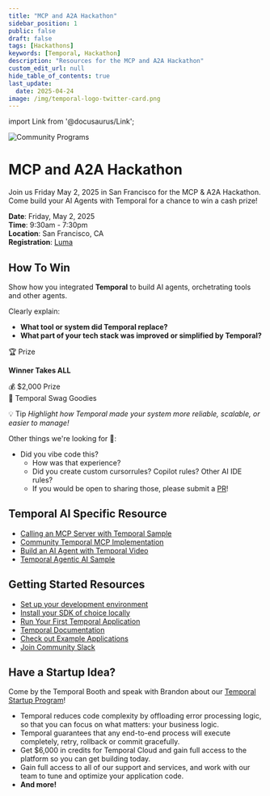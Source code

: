 ```yaml
---
title: "MCP and A2A Hackathon"
sidebar_position: 1
public: false
draft: false
tags: [Hackathons]
keywords: [Temporal, Hackathon]
description: "Resources for the MCP and A2A Hackathon"
custom_edit_url: null
hide_table_of_contents: true
last_update:
  date: 2025-04-24
image: /img/temporal-logo-twitter-card.png
---
```


import Link from '@docusaurus/Link';

<img className="banner" src="/img/banners/hackathons.png" alt="Community Programs" />

# MCP and A2A Hackathon

Join us Friday May 2, 2025 in San Francisco for the MCP & A2A Hackathon.
Come build your AI Agents with Temporal for a chance to win a cash prize!

**Date**: Friday, May 2, 2025  
**Time**: 9:30am - 7:30pm  
**Location**: San Francisco, CA  
**Registration**: [Luma](https://lu.ma/vibecode)  

## How To Win

Show how you integrated **Temporal** to build AI agents, orchetrating tools and other agents.

Clearly explain:

* **What tool or system did Temporal replace?**
* **What part of your tech stack was improved or simplified by Temporal?**

🏆 Prize

**Winner Takes ALL**

💰 $2,000 Prize  
🎁 Temporal Swag Goodies  

💡 Tip
_Highlight how Temporal made your system more reliable, scalable, or easier to manage!_

Other things we're looking for 🤔:

* Did you vibe code this? 
  * How was that experience? 
  * Did you create custom cursorrules? Copilot rules? Other AI IDE rules?
  * If you would be open to sharing those, please submit a [PR](https://github.com/temporal-community/cursorrules)!


## Temporal AI Specific Resource

* [Calling an MCP Server with Temporal Sample](https://github.com/temporal-community/mcp-sample)
* [Community Temporal MCP Implementation](https://github.com/Mocksi/temporal-mcp/tree/main)
* [Build an AI Agent with Temporal Video](https://www.youtube.com/watch?v=GEXllEH2XiQ)
* [Temporal Agentic AI Sample](https://github.com/temporal-community/temporal-ai-agent)

## Getting Started Resources

* [Set up your development environment](https://learn.temporal.io/getting_started/#set-up-your-development-environment)
* [Install your SDK of choice locally](https://docs.temporal.io/develop/)
* [Run Your First Temporal Application](https://learn.temporal.io/getting_started/#run-your-first-temporal-application)
* [Temporal Documentation](https://docs.temporal.io/)
* [Check out Example Applications](https://learn.temporal.io/examples/)
* [Join Community Slack](https://t.mp/slack)

## Have a Startup Idea?

Come by the Temporal Booth and speak with Brandon about our [Temporal Startup Program](https://temporal.io/startup)!

* Temporal reduces code complexity by offloading error processing logic, so that you can focus on what matters: your business logic.
* Temporal guarantees that any end-to-end process will execute completely, retry, rollback or commit gracefully.
* Get $6,000 in credits for Temporal Cloud and gain full access to the platform so you can get building today.
* Gain full access to all of our support and services, and work with our team to tune and optimize your application code.
* **And more!**
